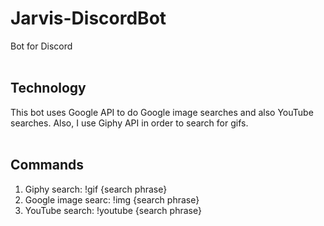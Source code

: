 # Jarvis-DiscordBot <br>
Bot for Discord <br><br>

## Technology <br>
This bot uses Google API to do Google image searches and also YouTube searches. Also, I use Giphy API in order to search for gifs. <br><br>

## Commands <br>
1) Giphy search: !gif {search phrase}
2) Google image searc: !img {search phrase}
3) YouTube search: !youtube {search phrase}